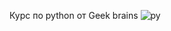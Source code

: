 Курс по python от Geek brains
![py](https://создание-сайта.net/images/newsnew/newsnew/python-logo.jpg)

